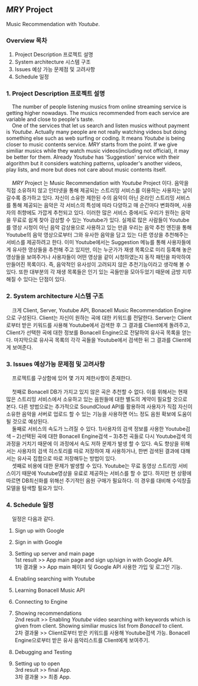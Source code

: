 ## <i>MRY</i> Project
Music Recommendation with <i>Youtube</i>.

### Overview 목차 

1. Project Description 프로젝트 설명
2. System architecture 시스템 구조
3. Issues 예상 가능 문제점 및 고려사항
4. Schedule 일정


### 1. Project Description 프로젝트 설명
&nbsp;&nbsp;&nbsp;&nbsp;The number of people listening musics from online streaming service is getting higher nowadays.
The musics recommended from each service are variable and close to people's taste. <br>
&nbsp;&nbsp;&nbsp;&nbsp;One of the services that let us search and listen musics without payment is <i>Youtube</i>.
Actually many people are not really watching videos but doing something else such as web surfing or coding.
It means <i>Youtube</i> is being closer to music contents service.
<i>MRY</i> starts from the point. If we give similiar musics while they watch music videos(including not official),
it may be better for them. 
Already <i>Youtube</i> has 'Suggestion' service with their algorithm but it considers watching patterns, 
uploader's another videos, play lists, and more but does not care about music contents itself.<br><br>
&nbsp;&nbsp;&nbsp;&nbsp;<i>MRY</i> Project 는 Music Recommendation with <i>Youtube</i> Project 이다.
음악을 직접 소유하지 않고 인터넷을 통해 제공되는 스트리밍 서비스를 이용하는 사용자는 날이 갈수록 증가하고 있다. 
자신이 소유한 제한된 수의 음악이 아닌 온라인 스트리밍 서비스를 통해 제공되는 음악은 각 서비스의 특성에 따라 다양하고 매 순간마다 변화하며, 사용자의 취향에도 가깝게 추천되고 있다. 
이러한 많은 서비스 중에서도 우리가 원하는 음악을 무료로 쉽게 찾아 감상할 수 있는 Youtube가 있다. 실제로 많은 사람들이 Youtube를 영상 시청이 아닌 음악 감상용으로 사용하고 있는 만큼 우리는 음악 추천 엔진을 통해 Youtube의 음악 영상으로부터 그와 유사한 음악을 담고 있는 다른 영상을 추천해주는 서비스를 제공하려고 한다.
이미 Youtube에서는 Suggestion 메뉴를 통해 사용자들에게 유사한 영상들을 추천해 주고 있지만, 이는 누군가가 재생 목록으로 미리 등록해 놓은 영상들을 보여주거나 사용자들이 어떤 영상을 같이 시청하였는지 동작 패턴을 파악하여 만들어진 목록이다. 즉, 음악적인 유사성이 고려되지 않은 추천기능이라고 생각해 볼 수 있다. 또한 대부분의 각 재생 목록들은 인기 있는 곡들만을 모아두었기 때문에 금방 지루해질 수 있다는 단점이 있다.

### 2. System architecture 시스템 구조
&nbsp;&nbsp;&nbsp;&nbsp;크게 Client, Server, Youtube API, Bonacell Music Recommendation Engine으로 구성된다.
Client는 자신이 원하는 곡에 대한 키워드를 전달한다.
Server는 Client로부터 받은 키워드를 사용해 Youtube에서 검색한 후 그 결과를 Client에게 돌려주고, Client가 선택한 곡에 대한 정보를 Bonacell Engine으로 전달하여 유사곡 목록을 얻는다. 마지막으로 유사곡 목록의 각각 곡들을 Youtube에서 검색한 뒤 그 결과를 Client에게 보여준다.

### 3. Issues 예상가능 문제점 및 고려사항
&nbsp;&nbsp;&nbsp;&nbsp;프로젝트를 구상함에 있어 몇 가지 제한사항이 존재한다. <br><br>
&nbsp;&nbsp;&nbsp;&nbsp;첫째로 Bonacell DB가 가지고 있지 않은 곡은 추천할 수 없다. 이를 위해서는 현재 많은 스트리밍 서비스에서 소유하고 있는 음원들에 대한 별도의 계약이 필요할 것으로 본다. 다른 방법으로는 추가적으로 SoundCloud API를 활용하여 사용자가 직접 자신이 소유한 음악을 서버로 업로드 할 수 있는 기능을 사용하면 어느 정도 음원 확보에 도움이 될 것으로 예상된다.<br>
&nbsp;&nbsp;&nbsp;&nbsp;둘째로 서비스의 속도가 느려질 수 있다. 1)사용자의 검색 정보를 사용한 Youtube검색 – 2)선택된 곡에 대한 Bonacell Engine검색 – 3)추천 곡들로 다시 Youtube검색 의 과정을 거치기 때문에 이 과정에서 속도 저하 문제가 발생 할 수 있다. 속도 향상을 위해서는 사용자의 검색 히스토리를 따로 저장하여 재 사용하거나, 한번 검색된 결과에 대해서는 유사곡 집합으로 따로 저장해두는 방법이 있다.<br>
&nbsp;&nbsp;&nbsp;&nbsp;셋째로 비용에 대한 문제가 발생할 수 있다. Youtube는 무료 동영상 스트리밍 서비스이기 때문에 Youtube영상을 유료로 제공하는 서비스를 할 수 없다. 하지만 현 상황에 따르면 DB최신화를 위해선 주기적인 음원 구매가 필요하다. 이 경우를 대비해 수익창출모델을 탐색할 필요가 있다.

### 4. Schedule 일정
&nbsp;&nbsp;&nbsp;&nbsp;일정은 다음과 같다.

1. Sign up with Google<br>
2. Sign in with Google<br>
3. Setting up server and main page<br>
1st result >> App main page and sign up/sign in with Google API.<br>
1차 결과물 >> App main 페이지 및 Google API 사용한 가입 및 로그인 기능. <br>

4. Enabling searching with Youtube<br>
5. Learning Bonacell Music API<br>
6. Connecting to Engine<br>
7. Showing recommendations<br>
2nd result >> Enabling <i>Youtube</i> video searching with keywords which is given from client. Showing similiar musics list from <i>Bonacell</i> to client.<br>
2차 결과물 >> Client로부터 받은 키워드를 사용해 Youtube검색 가능. Bonacell Engine으로부터 받은 유사 음악리스트를 Client에게 보여주기.<br>

8. Debugging and Testing<br>
9. Setting up to open<br>
3rd result >> final App.<br>
3차 결과물 >> 최종 App.<br>
